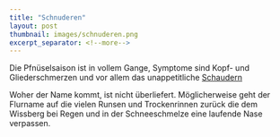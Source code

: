 ```yaml
---
title: "Schnuderen"
layout: post
thumbnail: images/schnuderen.png
excerpt_separator: <!--more-->
---
```


Die Pfnüselsaison ist in vollem Gange, Symptome sind Kopf- und Gliederschmerzen und vor allem das unappetitliche [Schaudern](https://s.geo.admin.ch/0w59de14mon2)

Woher der Name kommt, ist nicht überliefert. Möglicherweise geht der Flurname auf die vielen Runsen und Trockenrinnen zurück die dem Wissberg bei Regen und in der Schneeschmelze eine laufende Nase verpassen. 
<!--more -->
